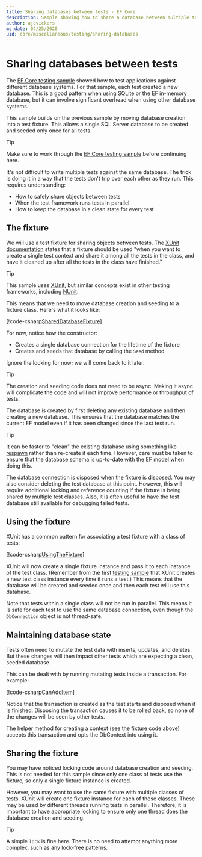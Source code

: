 ```yaml
---
title: Sharing databases between tests - EF Core
description: Sample showing how to share a database between multiple tests
author: ajcvickers
ms.date: 04/25/2020
uid: core/miscellaneous/testing/sharing-databases
---
```


# Sharing databases between tests

The [EF Core testing sample](xref:core/miscellaneous/testing/testing-sample) showed how to test applications against different database systems.
For that sample, each test created a new database.
This is a good pattern when using SQLite or the EF in-memory database, but it can involve significant overhead when using other database systems.

This sample builds on the previous sample by moving database creation into a test fixture.
This allows a single SQL Server database to be created and seeded only once for all tests.

> [!TIP]
> Make sure to work through the [EF Core testing sample](xref:core/miscellaneous/testing/testing-sample) before continuing here.

It's not difficult to write multiple tests against the same database.
The trick is doing it in a way that the tests don't trip over each other as they run.
This requires understanding:

* How to safely share objects between tests
* When the test framework runs tests in parallel
* How to keep the database in a clean state for every test  

## The fixture

We will use a test fixture for sharing objects between tests.
The [XUnit documentation](https://xunit.net/docs/shared-context.html) states that a fixture should be used "when you want to create a single test context and share it among all the tests in the class, and have it cleaned up after all the tests in the class have finished."

> [!TIP]
> This sample uses [XUnit](https://xunit.net/), but similar concepts exist in other testing frameworks, including [NUnit](https://nunit.org/).

This means that we need to move database creation and seeding to a fixture class.
Here's what it looks like:

[!code-csharp[SharedDatabaseFixture](../../../../samples/core/Miscellaneous/Testing/ItemsWebApi/SharedDatabaseTests/SharedDatabaseFixture.cs?name=SharedDatabaseFixture)]

For now, notice how the constructor:

* Creates a single database connection for the lifetime of the fixture
* Creates and seeds that database by calling the `Seed` method

Ignore the locking for now; we will come back to it later.

> [!TIP]
> The creation and seeding code does not need to be async.
> Making it async will complicate the code and will not improve performance or throughput of tests.

The database is created by first deleting any existing database and then creating a new database.
This ensures that the database matches the current EF model even if it has been changed since the last test run.

> [!TIP]
> It can be faster to "clean" the existing database using something like [respawn](https://jimmybogard.com/tag/respawn/) rather than re-create it each time.
> However, care must be taken to ensure that the database schema is up-to-date with the EF model when doing this.

The database connection is disposed when the fixture is disposed.
You may also consider deleting the test database at this point.
However, this will require additional locking and reference counting if the fixture is being shared by multiple test classes.
Also, it is often useful to have the test database still available for debugging failed tests.  

## Using the fixture

XUnit has a common pattern for associating a test fixture with a class of tests:

[!code-csharp[UsingTheFixture](../../../../samples/core/Miscellaneous/Testing/ItemsWebApi/SharedDatabaseTests/SharedDatabaseTest.cs?name=UsingTheFixture)]

XUnit will now create a single fixture instance and pass it to each instance of the test class.
(Remember from the first [testing sample](xref:core/miscellaneous/testing/testing-sample) that XUnit creates a new test class instance every time it runs a test.)
This means that the database will be created and seeded once and then each test will use this database.

Note that tests within a single class will not be run in parallel.
This means it is safe for each test to use the same database connection, even though the `DbConnection` object is not thread-safe.

## Maintaining database state

Tests often need to mutate the test data with inserts, updates, and deletes.
But these changes will then impact other tests which are expecting a clean, seeded database.

This can be dealt with by running mutating tests inside a transaction.
For example:

[!code-csharp[CanAddItem](../../../../samples/core/Miscellaneous/Testing/ItemsWebApi/SharedDatabaseTests/SharedDatabaseTest.cs?name=CanAddItem)]

Notice that the transaction is created as the test starts and disposed when it is finished.
Disposing the transaction causes it to be rolled back, so none of the changes will be seen by other tests.

The helper method for creating a context (see the fixture code above) accepts this transaction and opts the DbContext into using it.

## Sharing the fixture

You may have noticed locking code around database creation and seeding.
This is not needed for this sample since only one class of tests use the fixture, so only a single fixture instance is created.

However, you may want to use the same fixture with multiple classes of tests.
XUnit will create one fixture instance for each of these classes.
These may be used by different threads running tests in parallel.
Therefore, it is important to have appropriate locking to ensure only one thread does the database creation and seeding.

> [!TIP]
> A simple `lock` is fine here.
> There is no need to attempt anything more complex, such as any lock-free patterns.
